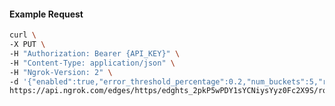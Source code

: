 <!-- Code generated for API Clients. DO NOT EDIT. -->

#### Example Request

```bash
curl \
-X PUT \
-H "Authorization: Bearer {API_KEY}" \
-H "Content-Type: application/json" \
-H "Ngrok-Version: 2" \
-d '{"enabled":true,"error_threshold_percentage":0.2,"num_buckets":5,"rolling_window":300,"tripped_duration":120,"volume_threshold":20}' \
https://api.ngrok.com/edges/https/edghts_2pkP5wPDY1sYCNiysYyz0Fc2X9S/routes/edghtsrt_2pkP5yn4gMbna6Dpl7SD4O4L1zH/circuit_breaker
```

